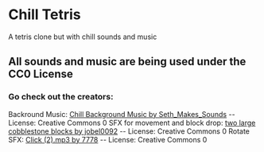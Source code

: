 # Chill Tetris
A tetris clone but with chill sounds and music

## All sounds and music are being used under the CC0 License
### Go check out the creators:
Backround Music: [Chill Background Music by Seth_Makes_Sounds](https://freesound.org/s/670039/) -- License: Creative Commons 0
SFX for movement and block drop: [two large cobblestone blocks by jobel0092](https://freesound.org/s/268055/) -- License: Creative Commons 0
Rotate SFX: [Click (2).mp3 by 7778](https://freesound.org/s/202313/) -- License: Creative Commons 0
